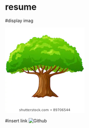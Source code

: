 # resume
  
  #display imag
  
 ![alt tree](tree.jpg)
 
 #insert link
 ![Github](http://github.com)
